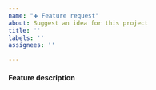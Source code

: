 ```yaml
---
name: "➕ Feature request"
about: Suggest an idea for this project
title: ''
labels: ''
assignees: ''

---
```


#### Feature description

<!--In case you want to start a discussion about an idea, discussions are better suited for this https://github.com/CommunitySolidServer/CommunitySolidServer/discussions -->
<!--A clear and concise description of what you want to happen.-->
